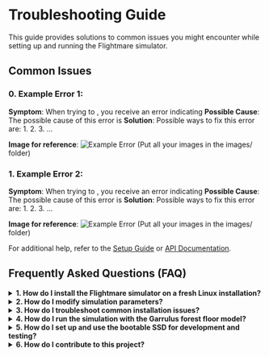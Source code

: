 # Troubleshooting Guide

This guide provides solutions to common issues you might encounter while setting up and running the Flightmare simulator.

## Common Issues

### 0. Example Error 1:
**Symptom**: When trying to <do something>, you receive an error indicating <something>
**Possible Cause**: The possible cause of this error is <this>
**Solution**: Possible ways to fix this error are:
1.
2.
3. ...

**Image for reference**:
![Example Error](images/error_screenshot1.png) 
(Put all your images in the images/ folder)

### 1. Example Error 2:
**Symptom**: When trying to <do something>, you receive an error indicating <something>
**Possible Cause**: The possible cause of this error is <this>
**Solution**: Possible ways to fix this error are:
1.
2.
3. ...

**Image for reference**:
![Example Error](images/error_screenshot2.png) 
(Put all your images in the images/ folder)

For additional help, refer to the [Setup Guide](setup_instructions.md) or [API Documentation](usage_instructions.md).


## Frequently Asked Questions (FAQ)

<details>
  <summary><strong>1. How do I install the Flightmare simulator on a fresh Linux installation?</strong></summary>

  To install the Flightmare simulator on a fresh Linux installation, follow these steps:

  1. **Clone the Repository**:
      ```bash
      git clone https://github.com/your-repo/flightmare_project.git
      cd flightmare_project
      ```

  2. **Run the Setup Script**:
      ```bash
      ./setup.sh
      ```

  3. **Configure the Simulator**:
      - Modify `config/default_config.json` to set desired parameters.
      - Use `config/ros_launch_file.launch` to launch the simulator with these parameters.

  For detailed instructions, refer to the [Setup Guide](docs/setup_guide.md).
</details>

<details>
  <summary><strong>2. How do I modify simulation parameters?</strong></summary>

  You can modify simulation parameters by editing the configuration file or using ROS topics. Here's how:

  - **Configuration File**:
    Edit `config/default_config.json` to set parameters like environment, drone model, wind speed, and sun location.

  - **ROS Topics**:
    Use ROS topics to dynamically change parameters during simulation. Refer to the [API Documentation](docs/api_documentation.md) for details on available topics and how to use them.

  For example, to change the wind speed, you can update the `wind_speed` value in the configuration file:
  ```json
  {
      "wind_speed": 10
  }
  ```

  Then, launch the simulator with the updated configuration.
</details>

<details>
  <summary><strong>3. How do I troubleshoot common installation issues?</strong></summary>

  If you encounter issues during installation, refer to the [Troubleshooting Guide](docs/troubleshooting.md). Here are some common problems and their solutions:

  - **Error: "ROS Noetic not found"**:
    Ensure that ROS Noetic is installed and sourced correctly:
    ```bash
    source /opt/ros/noetic/setup.bash
    ```

  - **Error: "Configuration file not found"**:
    Verify the path to the configuration file and ensure it exists.

  - **Error: "Unable to load environment model"**:
    Check that the model file `garrulus_forest_floor.model` is in the correct directory and not corrupted.

  ![Configuration File Error](docs/images/error_screenshot1.png)
</details>

<details>
  <summary><strong>4. How do I run the simulation with the Garrulus forest floor model?</strong></summary>

  To run the simulation with the Garrulus forest floor model:

  1. Ensure the model file is placed in the `src/models/` directory.
  2. Modify the configuration file to specify the environment:
      ```json
      {
          "environment": "garrulus_forest_floor"
      }
      ```
  3. Launch the simulator using the ROS launch file:
      ```bash
      roslaunch flightmare ros_launch_file.launch
      ```

  The simulator should now load with the specified environment model.
</details>

<details>
  <summary><strong>5. How do I set up and use the bootable SSD for development and testing?</strong></summary>

  To set up and use the bootable SSD:

  1. **Format the SSD**:
      ```bash
      sudo mkfs.ext4 /dev/sdX
      ```

  2. **Mount the SSD**:
      ```bash
      sudo mount /dev/sdX /mnt
      ```

  3. **Copy Project Files**:
      ```bash
      sudo cp -r /path/to/flightmare_project /mnt
      ```

  4. **Install Dependencies**:
      ```bash
      sudo chroot /mnt /bin/bash
      cd /flightmare_project
      ./setup.sh
      exit
      ```

  5. **Unmount the SSD**:
      ```bash
      sudo umount /mnt
      ```

  You can now boot from the SSD on a lab PC and follow the setup guide to run the simulator. Refer to the [SSD Setup Guide](docs/ssd_setup_guide.md) for detailed instructions.
</details>

<details>
  <summary><strong>6. How do I contribute to this project?</strong></summary>

  Contributions are welcome! Here’s how you can get involved:

  1. **Fork the Repository**: Click the "Fork" button at the top of this page to create a copy of this repository under your GitHub account.
  2. **Clone Your Fork**:
      ```bash
      git clone https://github.com/your-username/flightmare_project.git
      cd flightmare_project
      ```

  3. **Create a Branch**:
      ```bash
      git checkout -b my-feature-branch
      ```

  4. **Make Your Changes**: Implement your feature or bug fix.
  5. **Commit Your Changes**:
      ```bash
      git add .
      git commit -m "Describe your changes"
      ```

  6. **Push to Your Branch**:
      ```bash
      git push origin my-feature-branch
      ```

  7. **Create a Pull Request**: Go to the original repository on GitHub and click "New Pull Request" to submit your changes for review.

  For more details, refer to our [Contributing Guide](CONTRIBUTING.md).
</details>